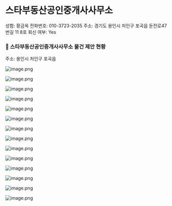 # 스타부동산공인중개사사무소

성함: 황금옥
전화번호: 010-3723-2035
주소: 경기도 용인시 처인구 포곡읍 둔전로47번길 11 8호
회신 여부: Yes

### 📍 스타부동산공인중개사사무소 물건 제안 현황

주소: 용인시 처인구 포곡읍

![image.png](image%20186.png)

![image.png](image%20187.png)

![image.png](image%20188.png)

![image.png](image%20189.png)

![image.png](image%20190.png)

![image.png](image%20191.png)

![image.png](image%20192.png)

![image.png](image%20193.png)

![image.png](image%20194.png)

![image.png](image%20195.png)

![image.png](image%20196.png)

![image.png](image%20197.png)

![image.png](image%20198.png)

![image.png](image%20199.png)